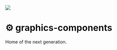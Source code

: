 ![](https://graphics.thomsonreuters.com/style-assets/images/logos/reuters-graphics-logo/svg/graphics-logo-color-dark.svg)

# ⚙️ graphics-components

Home of the next generation.
